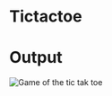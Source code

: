 # Tictactoe
# Output
![Game of the tic tak toe](https://github.com/rohitsaw963/Tictactoe/assets/122425290/38dcb80f-c4f2-46dc-848e-b037019dc3ff)
